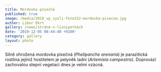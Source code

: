```yaml
---
title: Mordovka písečná
published: true
image: /media/2018_vp_sysli-foto152-mordovka-pisecna.jpg
author: Libor Ekrt
gallery: /news/stráně-v-lizniperkách
date: '2019-12-05 08:44:40 +0100'
category: gallery
layout: photo
---
```

Silně ohrožená mordovka písečná (_Phelipanche arenaria_) je parazitická rostlina jejímž hostitelem je pelyněk ladní (_Artemisia campestris_). Doprovází zachovalou stepní vegetaci dnes je velmi vzácná.
